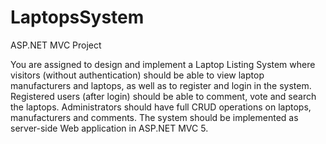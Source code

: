 # LaptopsSystem
ASP.NET MVC Project

You are assigned to design and implement a Laptop Listing System where visitors (without authentication) should be able to view laptop manufacturers and laptops, as well as to register and login in the system. Registered users (after login) should be able to comment, vote and search the laptops. Administrators should have full CRUD operations on laptops, manufacturers and comments. The system should be implemented as server-side Web application in ASP.NET MVC 5.
